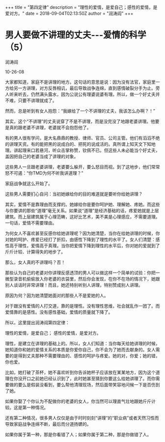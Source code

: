 +++
title = "第四定律"
description = "理性的爱情，是爱自己；感性的爱情，是爱对方。"
date = 2018-09-04T02:13:50Z
author = "润涛阎"
+++

# 男人要做不讲理的丈夫---爱情的科学（5）

润涛阎

10-26-08

大家都知道，家庭不是讲理的地方。这句话的意思是说：因为没有法官，家庭里一方给另一方讲理，对方反唇相讥，最后导致战争连绵，直到感情破裂分手为止。旁人听来听去，仍然满头露水，因为公说公有理婆说婆有理。所以，做一个好丈夫并不难，只要不讲理就成了。

然而，总是听到有女人抱怨：“我嫁给了一个不讲理的丈夫，我该怎么办啊？！”

其实，这个“不讲理”的丈夫说穿了不是不讲理，而是没完没了地跟老婆讲理。他要是真的跟老婆不讲理，老婆就不会抱怨他了。

有的男人很有学问，是大名鼎鼎的教授、律师、官员、公司主管。他们有滔滔不绝的讲理天资。有的能把黑的说成白的、把死的说成活的。真所谓上知天文下知地理。讲起理来口若悬河，听众击掌称赞，钦佩不已。但这些人未必能当个好丈夫，盖因把自己的老婆当成了讲理的对象。

这些男人一旦跟老婆讲理，老婆要么躲开，要么怒目而视。到了这地步，他们常常怒不可遏：“你TMD为何不听我讲道理？”

家庭战争就这么开始了。

这些男人需要扪心自问：当初她嫁给你的目的难道就是要听你给她讲理？

其实，爱情不是靠理由而支撑的。她嫁给你是要你呵护她、理解她、疼她。而这些与你要讲的那些“道理”毫无关系。如果说“道理”是经济基础的话，疼爱她就是上层建筑。而上层建筑属于心理范畴，这好比艺术，美不美是心理感应，不需要道理。一句话，爱情不需要理由。

为何女人不喜欢甚至反感你给她讲理呢？因为她清楚，当你在给她讲理的时候，你对她的呵护、疼爱已经打了折扣，由感性下降到了理性的水平了。女人们清楚：感性高于理性，爱情高于真理。当你把爱情下降到理性的水平后，你对她的爱就到了斤斤计较、计算得失的地步了。

那么，女人真的不讲理吗？否！

那些认为自己的老婆对你讲理反感透顶的男人可以做这样一个简单的试验：你把一微型录音机偷偷放入你老婆的衣袋里，然后你会发现，在你不在场的情况下，她跟别人谈话时非常讲理！而且，她还特别听别人讲理，特别赞成别人讲理。

原因为何？因为她清楚她面对的那些人不是爱她的人。

对于跟没有爱情的人打交道，靠的是理性。没有理性思维，社会就乱作一团了。而爱情靠的是感性。没有感性基础，爱情的质量就下降了。

所以，这里提出润涛阎第四定律：

理性的爱情，是爱自己；
感性的爱情，是爱对方。

理性，是建立在讲理的基础上的。所以，女人们知道：当你每天给她讲理的时候，她知道你和她的爱情关系的本质是你爱你自己，你不会为了她而去献身的。女人需要的是得到丈夫那种不需要理由的、感性的呵护与疼爱。她的对，你爱；她的错，你也爱。

比如，她打破了茶杯，她不喜欢听到你告诉她杯子应该放在某某地方，因为这个道理在你没开口之前她已经认识到了，此时她甚至猜到你要这么给她讲理了。而你需要做的要么是假装没看到，要么帮他清理现场，然后面带笑容地问候一下是否伤到了她。

如果你娶了个你认为不配做你的老婆的女人，你当然可以理直气壮地跟她斤斤计较。这是第一种情况。

还有第二种情况，很多男人仅仅是由于时时刻刻“讲理”的“职业病”或者天然习性而导致家庭战争连绵不断，最后而分道扬镳的。

如果你属于第一种，那是你看错了人；如果你属于第二种，那是你做错了人。

